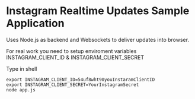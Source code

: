 Instagram Realtime Updates Sample Application
=============================================

Uses Node.js as backend and Websockets to deliver updates into browser.

For real work you need to setup enviroment variables INSTAGRAM_CLIENT_ID & INSTAGRAM_CLIENT_SECRET

Type in shell

    export INSTAGRAM_CLIENT_ID=54uf8wht90youInstaramClientID
    export INSTAGRAM_CLIENT_SECRET=YourInstagramSecret
    node app.js

